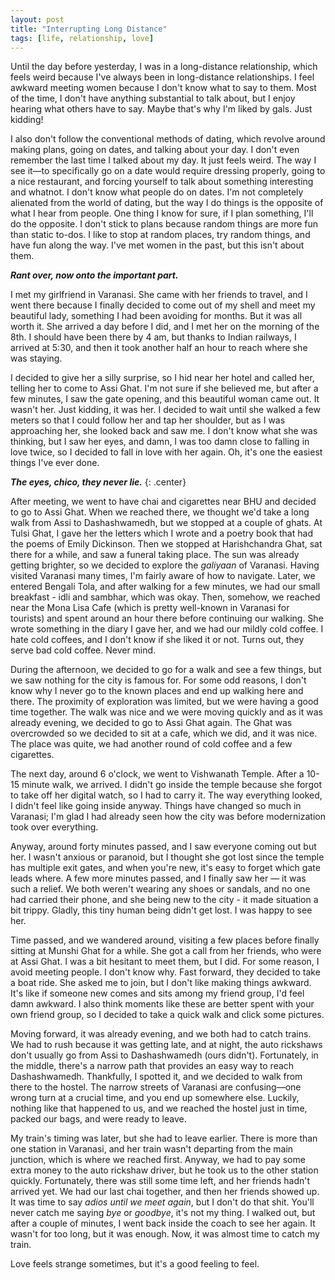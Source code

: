 ```yaml
---
layout: post
title: "Interrupting Long Distance"
tags: [life, relationship, love]
---
```


Until the day before yesterday, I was in a long-distance relationship, which feels weird because I've always been in long-distance relationships. I feel awkward meeting women because I don't know what to say to them. Most of the time, I don't have anything substantial to talk about, but I enjoy hearing what others have to say. Maybe that's why I'm liked by gals. Just kidding!

I also don't follow the conventional methods of dating, which revolve around making plans, going on dates, and talking about your day. I don't even remember the last time I talked about my day. It just feels weird. The way I see it—to specifically go on a date would require dressing properly, going to a nice restaurant, and forcing yourself to talk about something interesting and whatnot. I don't know what people do on dates. I'm not completely alienated from the world of dating, but the way I do things is the opposite of what I hear from people. One thing I know for sure, if I plan something, I'll do the opposite. I don't stick to plans because random things are more fun than static to-dos. I like to stop at random places, try random things, and have fun along the way. I've met women in the past, but this isn't about them.

__*Rant over, now onto the important part.*__

I met my girlfriend in Varanasi. She came with her friends to travel, and I went there because I finally decided to come out of my shell and meet my beautiful lady, something I had been avoiding for months. But it was all worth it. She arrived a day before I did, and I met her on the morning of the 8th. I should have been there by 4 am, but thanks to Indian railways, I arrived at 5:30, and then it took another half an hour to reach where she was staying.

I decided to give her a silly surprise, so I hid near her hotel and called her, telling her to come to Assi Ghat. I'm not sure if she believed me, but after a few minutes, I saw the gate opening, and this beautiful woman came out. It wasn't her. Just kidding, it was her. I decided to wait until she walked a few meters so that I could follow her and tap her shoulder, but as I was approaching her, she looked back and saw me. I don't know what she was thinking, but I saw her eyes, and damn, I was too damn close to falling in love twice, so I decided to fall in love with her again. Oh, it's one the easiest things I've ever done.

__*The eyes, chico, they never lie.*__
{: .center}

After meeting, we went to have chai and cigarettes near BHU and decided to go to Assi Ghat. When we reached there, we thought we'd take a long walk from Assi to Dashashwamedh, but we stopped at a couple of ghats. At Tulsi Ghat, I gave her the letters which I wrote and a poetry book that had the poems of Emily Dickinson. Then we stopped at Harishchandra Ghat, sat there for a while, and saw a funeral taking place. The sun was already getting brighter, so we decided to explore the *galiyaan* of Varanasi. Having visited Varanasi many times, I'm fairly aware of how to navigate. Later, we entered Bengali Tola, and after walking for a few minutes, we had our small breakfast - idli and sambhar, which was okay. Then, somehow, we reached near the Mona Lisa Cafe (which is pretty well-known in Varanasi for tourists) and spent around an hour there before continuing our walking. She wrote something in the diary I gave her, and we had our mildly cold coffee. I hate cold coffees, and I don't know if she liked it or not. Turns out, they serve bad cold coffee. Never mind.

During the afternoon, we decided to go for a walk and see a few things, but we saw nothing for the city is famous for. For some odd reasons, I don't know why I never go to the known places and end up walking here and there. The proximity of exploration was limited, but we were having a good time together. The walk was nice and we were moving quickly and as it was already evening, we decided to go to Assi Ghat again. The Ghat was overcrowded so we decided to sit at a cafe, which we did, and it was nice. The place was quite, we had another round of cold coffee and a few cigarettes.

The next day, around 6 o'clock, we went to Vishwanath Temple. After a 10-15 minute walk, we arrived. I didn't go inside the temple because she forgot to take off her digital watch, so I had to carry it. The way everything looked, I didn't feel like going inside anyway. Things have changed so much in Varanasi; I'm glad I had already seen how the city was before modernization took over everything.

Anyway, around forty minutes passed, and I saw everyone coming out but her. I wasn't anxious or paranoid, but I thought she got lost since the temple has multiple exit gates, and when you're new, it's easy to forget which gate leads where. A few more minutes passed, and I finally saw her — it was such a relief. We both weren't wearing any shoes or sandals, and no one had carried their phone, and she being new to the city - it made situation a bit trippy. Gladly, this tiny human being didn't get lost. I was happy to see her.

Time passed, and we wandered around, visiting a few places before finally sitting at Munshi Ghat for a while. She got a call from her friends, who were at Assi Ghat. I was a bit hesitant to meet them, but I did. For some reason, I avoid meeting people. I don't know why. Fast forward, they decided to take a boat ride. She asked me to join, but I don't like making things awkward. It's like if someone new comes and sits among my friend group, I'd feel damn awkward. I also think moments like these are better spent with your own friend group, so I decided to take a quick walk and click some pictures.

Moving forward, it was already evening, and we both had to catch trains. We had to rush because it was getting late, and at night, the auto rickshaws don't usually go from Assi to Dashashwamedh (ours didn't). Fortunately, in the middle, there's a narrow path that provides an easy way to reach Dashashwamedh. Thankfully, I spotted it, and we decided to walk from there to the hostel. The narrow streets of Varanasi are confusing—one wrong turn at a crucial time, and you end up somewhere else. Luckily, nothing like that happened to us, and we reached the hostel just in time, packed our bags, and were ready to leave.

My train's timing was later, but she had to leave earlier. There is more than one station in Varanasi, and her train wasn't departing from the main junction, which is where we reached first. Anyway, we had to pay some extra money to the auto rickshaw driver, but he took us to the other station quickly. Fortunately, there was still some time left, and her friends hadn't arrived yet. We had our last chai together, and then her friends showed up. It was time to say *adios until we meet again*, but I don't do that shit. You'll never catch me saying *bye* or *goodbye*, it's not my thing. I walked out, but after a couple of minutes, I went back inside the coach to see her again. It wasn't for too long, but it was enough. Now, it was almost time to catch my train.

Love feels strange sometimes, but it's a good feeling to feel.
